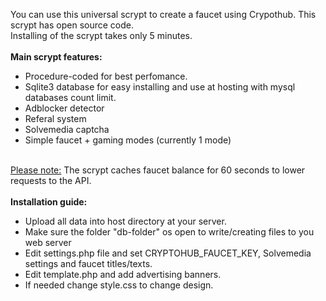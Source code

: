 You can use this universal scrypt to create a faucet using Crypothub. This scrypt has open source code.<br>
        Installing of the scrypt takes only 5 minutes.<br><br>
        <b>Main scrypt features:</b>
        <ul>
            <li>Procedure-coded for best perfomance.</li>
            <li>Sqlite3 database for easy installing and use at hosting with mysql databases count limit.</li>
            <li>Adblocker detector</li>
            <li>Referal system</li>
            <li>Solvemedia captcha</li>
            <li>Simple faucet + gaming modes (currently 1 mode)</li>
        </ul><br>
        <u>Please note:</u> The scrypt caches faucet balance for 60 seconds to lower requests to the API.
        <br><br>
        <b>Installation guide:</b>
        <ul>
            <li>Upload all data into host directory at your server.</li>
	    <li>Make sure the folder "db-folder" os open to write/creating files to you web server</li>
            <li>Edit settings.php file and set CRYPTOHUB_FAUCET_KEY, Solvemedia settings and faucet titles/texts.</li>
            <li>Edit template.php and add advertising banners.</li>
            <li>If needed change style.css to change design.</li>
        </ul>
